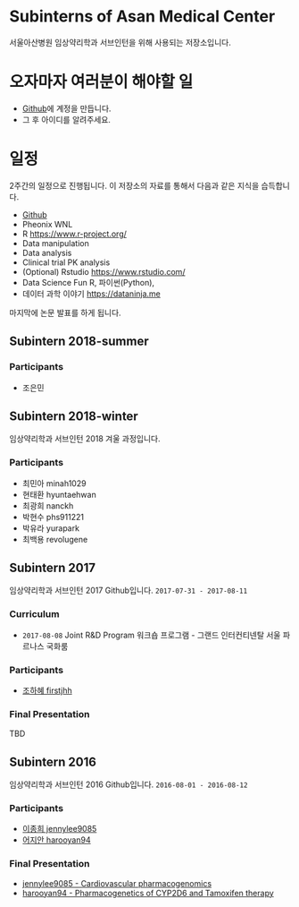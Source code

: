 # Subinterns of Asan Medical Center

서울아산병원 임상약리학과 서브인턴을 위해 사용되는 저장소입니다.

# 오자마자 여러분이 해야할 일

- [Github](https://github.com)에 계정을 만듭니다.
- 그 후 아이디를 알려주세요.

# 일정

2주간의 일정으로 진행됩니다. 이 저장소의 자료를 통해서 다음과 같은 지식을 습득합니다.

* [Github](https://github.com)
* Pheonix WNL
* R <https://www.r-project.org/>
* Data manipulation
* Data analysis
* Clinical trial PK analysis
* (Optional) Rstudio <https://www.rstudio.com/>
* Data Science Fun R, 파이썬(Python), 
* 데이터 과학 이야기 <https://dataninja.me>

마지막에 논문 발표를 하게 됩니다.

## Subintern 2018-summer

### Participants

* 조은민

## Subintern 2018-winter

임상약리학과 서브인턴 2018 겨울 과정입니다. 

### Participants

* 최민아 minah1029
* 현태환 hyuntaehwan
* 최광희 nanckh
* 박현수 phs911221
* 박유라 yurapark
* 최백용 revolugene

## Subintern 2017

임상약리학과 서브인턴 2017 Github입니다. `2017-07-31 - 2017-08-11`

### Curriculum

- `2017-08-08` Joint R&D Program 워크숍 프로그램 - 그랜드 인터컨티넨탈 서울 파르나스 국화룸

### Participants

* [조하혜 firstjhh](https://github.com/firstjhh)

### Final Presentation

TBD

## Subintern 2016

임상약리학과 서브인턴 2016 Github입니다. `2016-08-01 - 2016-08-12`

### Participants

* [이종희 jennylee9085](https://github.com/jennylee9085)
* [어지안 harooyan94](https://github.com/harooyan94)


### Final Presentation

* [jennylee9085 - Cardiovascular pharmacogenomics](https://www.slideshare.net/secret/NWM4z342DhqgdA)
* [harooyan94 - Pharmacogenetics of CYP2D6 and Tamoxifen therapy](https://www.slideshare.net/secret/CQu4g8jF4Ycb9L)

